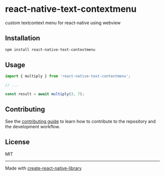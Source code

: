# react-native-text-contextmenu

custom textcontext menu for react-native using webview

## Installation

```sh
npm install react-native-text-contextmenu
```

## Usage

```js
import { multiply } from 'react-native-text-contextmenu';

// ...

const result = await multiply(3, 7);
```

## Contributing

See the [contributing guide](CONTRIBUTING.md) to learn how to contribute to the repository and the development workflow.

## License

MIT

---

Made with [create-react-native-library](https://github.com/callstack/react-native-builder-bob)
